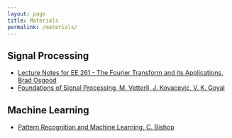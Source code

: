 ```yaml
---
layout: page
title: Materials
permalink: /materials/
---
```


<!--- {% include image.html url="/_images/cover2.jpg" width=175 align="right" %} -->

## Signal Processing
- [Lecture Notes for EE 261 - The Fourier Transform and its Applications, Brad Osgood](https://see.stanford.edu/materials/lsoftaee261/book-fall-07.pdf)
- [Foundations of Signal Processing, M. Vetterli, J. Kovacevic, V. K. Goyal](https://www.fourierandwavelets.org/)

## Machine Learning
- [Pattern Recognition and Machine Learning, C. Bishop](https://www.microsoft.com/en-us/research/uploads/prod/2006/01/Bishop-Pattern-Recognition-and-Machine-Learning-2006.pdf)

